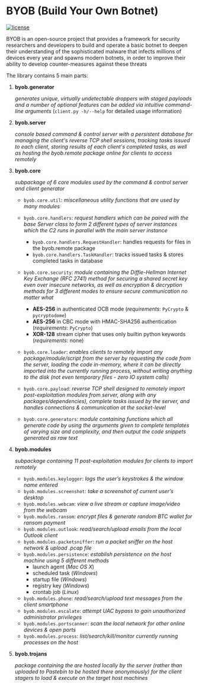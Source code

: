 # BYOB (Build Your Own Botnet)
[![license](https://img.shields.io/badge/license-GPL--3.0-green.svg)](https://github.com/colental/byob/blob/master/LICENSE)

BYOB is an open-source project that provides a framework for security researchers 
and developers to build and operate a basic botnet to deepen their understanding
of the sophisticated malware that infects millions of devices every year and spawns
modern botnets, in order to improve their ability to develop counter-measures against 
these threats

The library contains 5 main parts:

1) __byob.generator__

   *generates unique, virtually undetectable droppers with staged payloads
   and a number of optional features can be added via intuitive command-line
   arguments* (`client.py -h/--help` for detailed usage information)

2) __byob.server__

   *console based command & control server with a persistent database for
   managing the client's reverse TCP shell sessions, tracking tasks issued
   to each client, storing results of each client's completed tasks, as well
   as hosting the byob.remote package online for clients to access remotely*

3) __byob.core__

   *subpackage of 6 core modules used by the command & control server  and client generator*

   - `byob.core.util`: *miscellaneous utility functions that are used by many modules*
   - `byob.core.handlers`: *request handlers which can be paired with the base Server class to form 
     2 different types of server instances which the C2 runs in parallel with
     the main server instance*
     - `byob.core.handlers.RequestHandler`: handles requests for files in the byob.remote package
     - `byob.core.handlers.TaskHandler`: tracks issued tasks & stores completed tasks in database

   - `byob.core.security`: *module containing the Diffie-Hellman Internet Key Exchange (RFC 2741)
     method for securing a shared secret key even over insecure networks,
     as well as encryption & decryption methods for 3 different modes to
     ensure secure communication no matter what*

     - __AES-256__ in authenticated OCB mode (*requirements*: `PyCrypto` & `pycryptodome`) 
     - __AES-256__ in CBC mode with HMAC-SHA256 authentication (*requirements*: `PyCrypto`)
     - __XOR-128__ stream cipher that uses only builtin python keywords (*requirements*: none)

   - `byob.core.loader`: *enables clients to remotely import any package/module/script from the server
     by requesting the code from the server, loading the code in-memory, where
     it can be directly imported into the currently running process, without 
     writing anything to the disk (not even temporary files - zero IO system calls)*

   - `byob.core.payload`: *reverse TCP shell designed to remotely import post-exploitation modules from
     server, along with any packages/dependencies), complete tasks issued by
     the server, and handles connections & communication at the socket-level*

   - `byob.core.generators`: *module containing functions which all generate code by using the arguments
     given to complete templates of varying size and complexity, and then output
     the code snippets generated as raw text*

4) __byob.modules__

   *subpackage containing 11 post-exploitation modules for clients to import remotely*

   - `byob.modules.keylogger`: *logs the user’s keystrokes & the window name entered*
   - `byob.modules.screenshot`: *take a screenshot of current user’s desktop*
   - `byob.modules.webcam`: *view a live stream or capture image/video from the webcam*
   - `byob.modules.ransom`: *encrypt files & generate random BTC wallet for ransom payment*
   - `byob.modules.outlook`: *read/search/upload emails from the local Outlook client*
   - `byob.modules.packetsniffer`: *run a packet sniffer on the host network & upload .pcap file*
   - `byob.modules.persistence`: *establish persistence on the host machine using 5 different methods*
      - launch agent   (*Mac OS X*)
      - scheduled task (*Windows*)
      - startup file   (*Windows*)
      - registry key   (*Windows*)
      - crontab job    (*Linux*)
   - `byob.modules.phone`: *read/search/upload text messages from the client smartphone*
   - `byob.modules.escalate`: *attempt UAC bypass to gain unauthorized administrator privileges*
   - `byob.modules.portscanner`: *scan the local network for other online devices & open ports*
   - `byob.modules.process`: *list/search/kill/monitor currently running processes on the host*

5) __byob.trojans__
   
   *package containing the are hosted locally by the server (rather than uploaded to Pastebin to be hosted there 
   anonymously) for the client stagers to load & execute on the target host machines*
